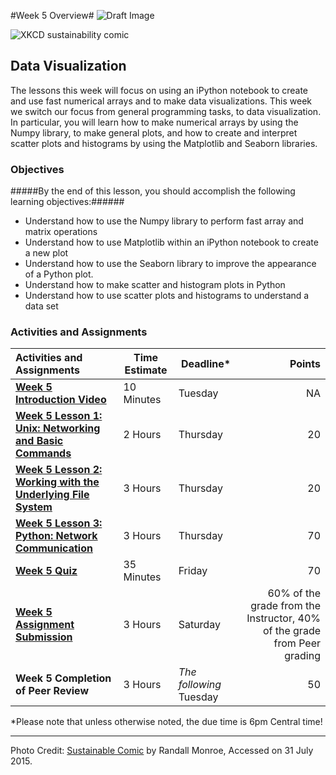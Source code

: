 #Week 5 Overview#
![Draft Image](../images/Draft_Version_picture.png)

![XKCD sustainability comic](images/xkcd_sustainable.png)
## Data Visualization ##

The lessons this week will focus on using an iPython notebook to create and use fast numerical arrays and to make data visualizations. This week we switch our focus from general programming tasks, to data visualization. In particular, you will learn how to make numerical arrays by using the Numpy library, to make general plots, and how to create and interpret scatter plots and histograms by using the Matplotlib  and Seaborn libraries.


### Objectives ###

#####By the end of this lesson, you should accomplish the following learning objectives:######

- Understand how to use the Numpy library to perform fast array and matrix operations
- Understand how to use Matplotlib within an iPython notebook to create a new plot
- Understand how to use the Seaborn library to improve the appearance of a Python plot.
- Understand how to make scatter and histogram plots in Python
- Understand how to use scatter plots and histograms to understand a data set


### Activities and Assignments ###

|Activities and Assignments | Time Estimate | Deadline* | Points|
|:------| -----|-------|----------:|
|**[Week 5 Introduction Video](https://mediaspace.illinois.edu/media/Week+Five/1_pf7naeyx)**|10 Minutes|Tuesday|NA|
|**[Week 5 Lesson 1: Unix: Networking and Basic Commands](lesson1.md)**| 2 Hours |Thursday| 20|
|**[Week 5 Lesson 2: Working with the Underlying File System](lesson2.md)**| 3 Hours | Thursday | 20 |
|**[Week 5 Lesson 3: Python: Network Communication](lesson3.md)**| 3 Hours | Thursday| 70 |
|**[Week 5 Quiz][w5q]**| 35 Minutes | Friday | 70|
|**[Week 5 Assignment Submission][w5a]**| 3 Hours | Saturday | 60% of the grade from the Instructor, 40% of the grade from Peer grading | 
|**Week 5 Completion of Peer Review**| 3 Hours | *The following* Tuesday | 50 | 


*Please note that unless otherwise noted, the due time is 6pm Central time!

----------
[w5q]: https://learn.illinois.edu/mod/quiz/view.php?id=1095224
[w5a]: https://learn.illinois.edu/mod/workshop/view.php?id=1095221

Photo Credit: [Sustainable Comic](http://imgs.xkcd.com/comics/sustainable.png) by Randall Monroe, Accessed on 31 July 2015.
